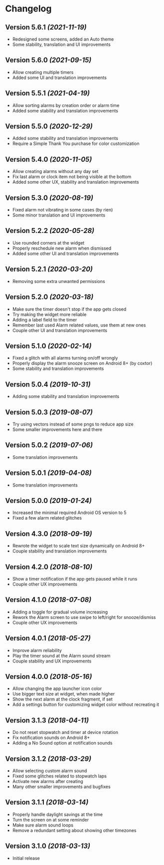 Changelog
==========

Version 5.6.1 *(2021-11-19)*
----------------------------

 * Redesigned some screens, added an Auto theme
 * Some stability, translation and UI improvements

Version 5.6.0 *(2021-09-15)*
----------------------------

 * Allow creating multiple timers
 * Added some UI and translation improvements

Version 5.5.1 *(2021-04-19)*
----------------------------

 * Allow sorting alarms by creation order or alarm time
 * Added some stability and translation improvements

Version 5.5.0 *(2020-12-29)*
----------------------------

 * Added some stability and translation improvements
 * Require a Simple Thank You purchase for color customization

Version 5.4.0 *(2020-11-05)*
----------------------------

 * Allow creating alarms without any day set
 * Fix last alarm or clock item not being visible at the bottom
 * Added some other UX, stability and translation improvements

Version 5.3.0 *(2020-08-19)*
----------------------------

 * Fixed alarm not vibrating in some cases (by rien)
 * Some minor translation and UI improvements

Version 5.2.2 *(2020-05-28)*
----------------------------

 * Use rounded corners at the widget
 * Properly reschedule new alarm when dismissed
 * Added some other UI and translation improvements

Version 5.2.1 *(2020-03-20)*
----------------------------

 * Removing some extra unwanted permissions

Version 5.2.0 *(2020-03-18)*
----------------------------

 * Make sure the timer doesn't stop if the app gets closed
 * Try making the widget more reliable
 * Adding a label field  to the timer
 * Remember last used Alarm related values, use them at new ones
 * Couple other UI and translation improvements

Version 5.1.0 *(2020-02-14)*
----------------------------

 * Fixed a glitch with all alarms turning on/off wrongly
 * Properly display the alarm snooze screen on Android 8+ (by coxtor)
 * Some stability and translation improvements

Version 5.0.4 *(2019-10-31)*
----------------------------

 * Adding some stability and translation improvements

Version 5.0.3 *(2019-08-07)*
----------------------------

 * Try using vectors instead of some pngs to reduce app size
 * Some smaller improvements here and there

Version 5.0.2 *(2019-07-06)*
----------------------------

 * Some translation improvements

Version 5.0.1 *(2019-04-08)*
----------------------------

 * Some translation improvements

Version 5.0.0 *(2019-01-24)*
----------------------------

 * Increased the minimal required Android OS version to 5
 * Fixed a few alarm related glitches

Version 4.3.0 *(2018-09-19)*
----------------------------

 * Rewrote the widget to scale text size dynamically on Android 8+
 * Couple stability and translation improvements

Version 4.2.0 *(2018-08-10)*
----------------------------

 * Show a timer notification if the app gets paused while it runs
 * Couple other UX improvements

Version 4.1.0 *(2018-07-08)*
----------------------------

 * Adding a toggle for gradual volume increasing
 * Rework the Alarm screen to use swipe to left/right for snooze/dismiss
 * Couple other UX improvements

Version 4.0.1 *(2018-05-27)*
----------------------------

 * Improve alarm reliability
 * Play the timer sound at the Alarm sound stream
 * Couple stability and UX improvements

Version 4.0.0 *(2018-05-16)*
----------------------------

 * Allow changing the app launcher icon color
 * Use bigger text size at widget, when made higher
 * Show the next alarm at the clock fragment, if set
 * Add a settings button for customizing widget color without recreating it

Version 3.1.3 *(2018-04-11)*
----------------------------

 * Do not reset stopwatch and timer at device rotation
 * Fix notification sounds on Android 8+
 * Adding a No Sound option at notification sounds

Version 3.1.2 *(2018-03-29)*
----------------------------

 * Allow selecting custom alarm sound
 * Fixed some glitches related to stopwatch laps
 * Activate new alarms after creating
 * Many other smaller improvements and bugfixes

Version 3.1.1 *(2018-03-14)*
----------------------------

 * Properly handle daylight savings at the time
 * Turn the screen on at some reminder
 * Make sure alarm sound loops
 * Remove a redundant setting about showing other timezones

Version 3.1.0 *(2018-03-13)*
----------------------------

 * Initial release

